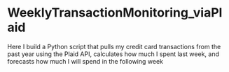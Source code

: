 # WeeklyTransactionMonitoring_viaPlaid
Here I build a Python script that pulls my credit card transactions from the past year using the Plaid API, calculates how much I spent last week, and forecasts how much I will spend in the following week
